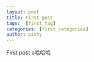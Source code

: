```yaml
---
layout: post
title: First post
tags:  [first_tag]
categories: [first_categories]
author: pithy
---
```



First post o哈哈哈
